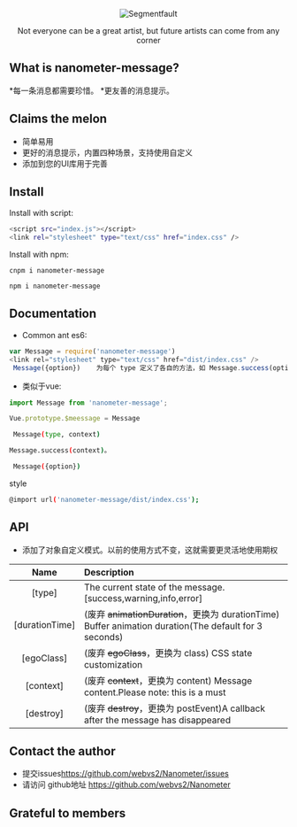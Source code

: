 <div align="center">

![Segmentfault](https://github.com/webvs2/Nanometer/blob/master/src/assets/img/rain.svg)

<p>Not everyone can be a great artist, but future artists can come from any corner</p>

</div>

<h2 align="centre">What is nanometer-message?</h2>
*每一条消息都需要珍惜。
*更友善的消息提示。
<h2 align="left">Claims the melon<MessageBox有哪些功能？ ></h2>

* 简单易用
* 更好的消息提示，内置四种场景，支持使用自定义
* 添加到您的UI库用于完善

<h2 align="left">Install</h2>
Install with script:

```bash
<script src="index.js"></script>
<link rel="stylesheet" type="text/css" href="index.css" />
```

Install with npm:

```
cnpm i nanometer-message
```

```bash
npm i nanometer-message
```

<h2 align="left">Documentation</h2>

* Common ant es6:

```js  
var Message = require('nanometer-message')
<link rel="stylesheet" type="text/css" href="dist/index.css" />
 Message({option})    为每个 type 定义了各自的方法，如 Message.success(options)。
```

* 类似于vue:

```js
import Message from 'nanometer-message';

Vue.prototype.$meessage = Message  
```
```bash
 Message(type, context)
```

```bash
Message.success(context)。
```

```bash
 Message({option})
```
style

```bash
@import url('nanometer-message/dist/index.css');
```



<h2 align="left">API</h2>

* 添加了对象自定义模式。以前的使用方式不变，这就需要更灵活地使用期权

|Name|Description|
|:--:|:----------|
|[type]|The current state of the message. [success,warning,info,error]|
|[durationTime]| (废弃 <s> animationDuration</s>，更换为 durationTime) Buffer animation duration(The default for 3 seconds)|
|[egoClass]|(废弃 <s> egoClass</s>，更换为 class) CSS state customization|
|[context]|(废弃 <s> context</s>，更换为 content) Message content.Please note: this is a must|
|[destroy]| (废弃 <s>destroy</s>，更换为 postEvent)A callback after the message has disappeared |

<h2 align="left">Contact the author</h2>

* 提交issues<https://github.com/webvs2/Nanometer/issues>
* 请访问 github地址 <a herf="https://github.com/webvs2/Nanometer"> https://github.com/webvs2/Nanometer</a>

<h2 align="left">Grateful to members</h2>
